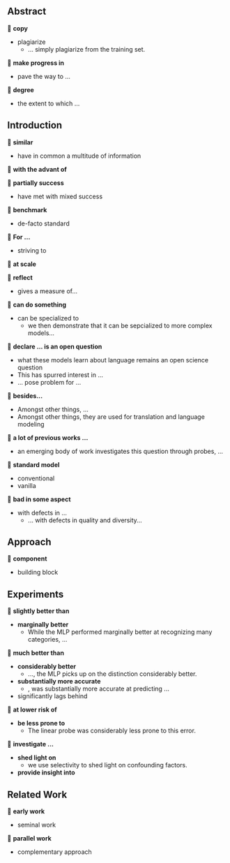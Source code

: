 ## Abstract

&#x1F4D8; **copy**

+ plagiarize
  + ... simply plagiarize from the training set.
  
&#x1F4D8; **make progress in**

+ pave the way to ...


&#x1F4D8; **degree**
+ the extent to which ...


## Introduction

&#x1F4D8; **similar**
+ have in common a multitude of information

&#x1F4D8; **with the advant of**


&#x1F4D8; **partially success**

+ have met with mixed success

&#x1F4D8; **benchmark**

+ de-facto standard

&#x1F4D8; **For ...**

+ striving to 

&#x1F4D8; **at scale**

&#x1F4D8; **reflect**

+ gives a measure of...

&#x1F4D8; **can do something**

+ can be specialized to
  + we then demonstrate that it can be sepcialized to more complex models... 

&#x1F4D8;  **declare ... is an open question**

+ what these models learn about language remains an open science question
+ This has spurred interest in ...
+ ... pose problem for ...


&#x1F4D8; **besides...**

+ Amongst other things, ...
+ Amongst other things, they are used for translation and language modeling

&#x1F4D8;  **a lot of previous works ...**

+ an emerging body of work investigates this question through probes, ...

&#x1F4D8; **standard model**

+ conventional
+ vanilla

&#x1F4D8; **bad in some aspect**

+ with defects in ...
  + ... with defects in quality and diversity...
  
## Approach

&#x1F4D8; **component**

+ building block

## Experiments

&#x1F4D8; **slightly better than**

+ **marginally better**
  + While the MLP performed marginally better at recognizing many categories, ...


&#x1F4D8; **much better than**

+ **considerably better**
  + ..., the MLP picks up on the distinction considerably better.
+ **substantially more accurate**
  + , was substantially more accurate at predicting ...
+ significantly lags behind

&#x1F4D8; **at lower risk of**

+ **be less prone to**
  + The linear probe was considerably less prone to this error.

&#x1F4D8; **investigate ...**

+ **shed light on**
  + we use selectivity to shed light on confounding factors.
+ **provide insight into**


## Related Work

&#x1F4D8; **early work**

+ seminal work

&#x1F4D8; **parallel work**

+ complementary approach
